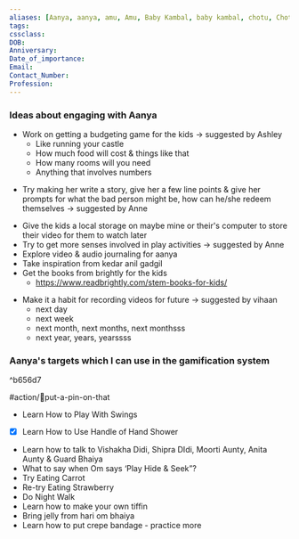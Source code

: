 ```yaml
---
aliases: [Aanya, aanya, amu, Amu, Baby Kambal, baby kambal, chotu, Chotu]
tags:
cssclass:
DOB:
Anniversary:
Date_of_importance:
Email:
Contact_Number:
Profession:
---
```


### Ideas about engaging with Aanya
- Work on getting a budgeting game for the kids → suggested by Ashley  
    * Like running your castle  
    * How much food will cost & things like that  
    * How many rooms will you need  
    * Anything that involves numbers
* Try making her write a story, give her a few line points & give her prompts for what the bad person might be, how can he/she redeem themselves → suggested by Anne  
- Give the kids a local storage on maybe mine or their's computer to store their video for them to watch later  
- Try to get more senses involved in play activities → suggested by Anne  
- Explore video & audio journaling for aanya
- Take inspiration from kedar anil gadgil
- Get the books from brightly for the kids  
    * https://www.readbrightly.com/stem-books-for-kids/
* Make it a habit for recording videos for future → suggested by vihaan  
    * next day  
    * next week  
    * next month, next months, next monthsss  
    * next year, years, yearssss


### Aanya's targets which I can use in the gamification system 
^b656d7

#action/📌put-a-pin-on-that   
- Learn How to Play With Swings
- [x]   Learn How to Use Handle of Hand Shower
-   Learn how to talk to Vishakha Didi, Shipra DIdi, Moorti Aunty, Anita Aunty & Guard Bhaiya
-   What to say when Om says ‘Play Hide & Seek”?
-   Try Eating Carrot
-   Re-try Eating Strawberry
-   Do Night Walk
-   Learn how to make your own tiffin
-   Bring jelly from hari om bhaiya
-   Learn how to put crepe bandage - practice more


